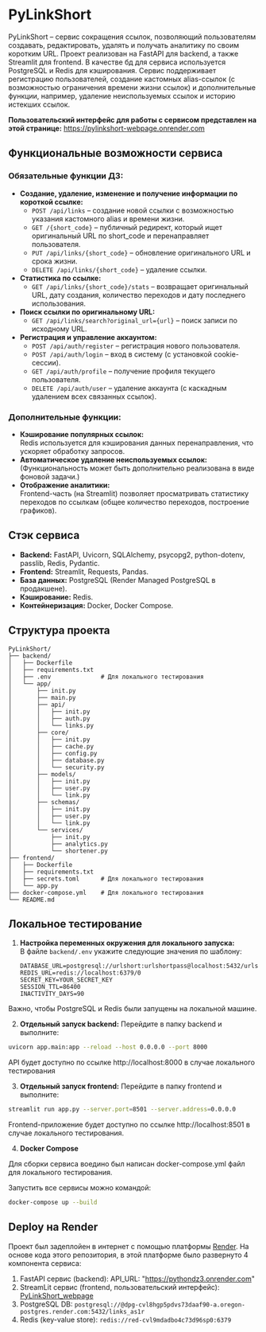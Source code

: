 # PyLinkShort

PyLinkShort – сервис сокращения ссылок, позволяющий пользователям создавать, редактировать, удалять и получать аналитику по своим коротким URL. Проект реализован на FastAPI для backend, а также Streamlit для frontend. В качестве бд для сервиса используется PostgreSQL и Redis для кэширования. Сервис поддерживает регистрацию пользователей, создание кастомных alias-ссылок (с возможностью ограничения времени жизни ссылок) и дополнительные функции, например, удаление неиспользуемых ссылок и историю истекших ссылок.

**Пользовательский интерфейс для работы с сервисом представлен на этой странице:** https://pylinkshort-webpage.onrender.com

## Функциональные возможности сервиса

### Обязательные функции ДЗ:
- **Создание, удаление, изменение и получение информации по короткой ссылке:**
  - `POST /api/links` – создание новой ссылки с возможностью указания кастомного alias и времени жизни.
  - `GET /{short_code}` – публичный редирект, который ищет оригинальный URL по short_code и перенаправляет пользователя.
  - `PUT /api/links/{short_code}` – обновление оригинального URL и срока жизни.
  - `DELETE /api/links/{short_code}` – удаление ссылки.
- **Статистика по ссылке:**
  - `GET /api/links/{short_code}/stats` – возвращает оригинальный URL, дату создания, количество переходов и дату последнего использования.
- **Поиск ссылки по оригинальному URL:**
  - `GET /api/links/search?original_url={url}` – поиск записи по исходному URL.
- **Регистрация и управление аккаунтом:**
  - `POST /api/auth/register` – регистрация нового пользователя.
  - `POST /api/auth/login` – вход в систему (с установкой cookie-сессии).
  - `GET /api/auth/profile` – получение профиля текущего пользователя.
  - `DELETE /api/auth/user` – удаление аккаунта (с каскадным удалением всех связанных ссылок).

### Дополнительные функции:
- **Кэширование популярных ссылок:**  
  Redis используется для кэширования данных перенаправления, что ускоряет обработку запросов.
- **Автоматическое удаление неиспользуемых ссылок:**  
  (Функциональность может быть дополнительно реализована в виде фоновой задачи.)
- **Отображение аналитики:**  
  Frontend-часть (на Streamlit) позволяет просматривать статистику переходов по ссылкам (общее количество переходов, построение графиков).

## Стэк сервиса

- **Backend:** FastAPI, Uvicorn, SQLAlchemy, psycopg2, python-dotenv, passlib, Redis, Pydantic.
- **Frontend:** Streamlit, Requests, Pandas.
- **База данных:** PostgreSQL (Render Managed PostgreSQL в продакшене).
- **Кэширование:** Redis.
- **Контейнеризация:** Docker, Docker Compose.

## Структура проекта

```
PyLinkShort/
├── backend/
│   ├── Dockerfile
│   ├── requirements.txt
│   ├── .env              # Для локального тестирования
│   └── app/
│       ├── init.py
│       ├── main.py
│       ├── api/
│       │   ├── init.py
│       │   ├── auth.py
│       │   └── links.py
│       ├── core/
│       │   ├── init.py
│       │   ├── cache.py
│       │   ├── config.py
│       │   ├── database.py
│       │   └── security.py
│       ├── models/
│       │   ├── init.py
│       │   ├── user.py
│       │   └── link.py
│       ├── schemas/
│       │   ├── init.py
│       │   ├── user.py
│       │   └── link.py
│       └── services/
│           ├── init.py
│           ├── analytics.py
│           └── shortener.py
├── frontend/
│   ├── Dockerfile
│   ├── requirements.txt
│   ├── secrets.toml      # Для локального тестирования
│   └── app.py
├── docker-compose.yml    # Для локального тестирования
└── README.md
```

## Локальное тестирование

1. **Настройка переменных окружения для локального запуска:**  
   В файле `backend/.env` укажите следующие значения по шаблону:
   ```env
   DATABASE_URL=postgresql://urlshort:urlshortpass@localhost:5432/urlshort_db
   REDIS_URL=redis://localhost:6379/0
   SECRET_KEY=YOUR_SECRET_KEY
   SESSION_TTL=86400
   INACTIVITY_DAYS=90
   ```
   
Важно, чтобы PostgreSQL и Redis были запущены на локальной машине.

2.	**Отдельный запуск backend:**
Перейдите в папку backend и выполните:

```bash
uvicorn app.main:app --reload --host 0.0.0.0 --port 8000
```

API будет доступно по ссылке http://localhost:8000 в случае локального тестирования

3.	**Отдельный запуск frontend:**
Перейдите в папку frontend и выполните:

```bash
streamlit run app.py --server.port=8501 --server.address=0.0.0.0
```

Frontend-приложение будет доступно по ссылке http://localhost:8501 в случае локального тестирования.

4. **Docker Compose**

Для сборки сервиса воедино был написан docker-compose.yml файл для локального тестирования.

Запустить все сервисы можно командой:

```bash
docker-compose up --build
```

## Deploy на Render

Проект был задеплойен в интернет с помощью платформы [Render](https://dashboard.render.com/). 
На основе кода этого репозитория, в этой платформе было развернуто 4 компонента сервиса:

1. FastAPI сервис (backend): API_URL: "https://pythondz3.onrender.com"
2. StreamLit сервис (frontend, пользовательский интерфейс): [PyLinkShort_webpage](https://pythondz3frontend.onrender.com)
3. PostgreSQL DB: `postgresql://@dpg-cvl8hgp5pdvs73daaf90-a.oregon-postgres.render.com:5432/links_as1r`
4. Redis (key-value store): `redis://red-cvl9mdadbo4c73d96sp0:6379`
